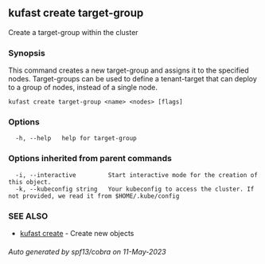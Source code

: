 ## kufast create target-group

Create a target-group within the cluster

### Synopsis

This command creates a new target-group and assigns it to the specified nodes.
Target-groups can be used to define a tenant-target that can deploy to a group of nodes,
instead of a single node.

```
kufast create target-group <name> <nodes> [flags]
```

### Options

```
  -h, --help   help for target-group
```

### Options inherited from parent commands

```
  -i, --interactive         Start interactive mode for the creation of this object.
  -k, --kubeconfig string   Your kubeconfig to access the cluster. If not provided, we read it from $HOME/.kube/config
```

### SEE ALSO

* [kufast create](kufast_create.md)	 - Create new objects

###### Auto generated by spf13/cobra on 11-May-2023
